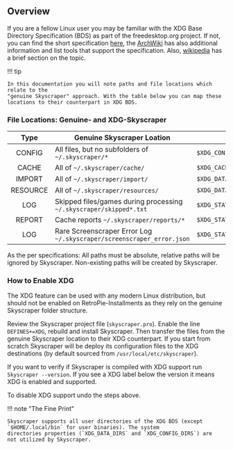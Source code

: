 ## Overview

If you are a fellow Linux user you may be familiar with the XDG Base Directory
Specification (BDS) as part of the freedesktop.org project. If not, you can find
the short specification
[here](https://specifications.freedesktop.org/basedir-spec/latest/), the
[ArchWiki](https://wiki.archlinux.org/title/XDG_Base_Directory) has also
additional information and list tools that support the specification. Also,
[wikipedia](https://en.wikipedia.org/wiki/Freedesktop.org#Base_Directory_Specification)
has a brief section on the topic.

!!! tip

    In this documentation you will note paths and file locations which relate to the
    "genuine Skyscraper" approach. With the table below you can map these
    locations to their counterpart in XDG BDS.

### File Locations: Genuine- and XDG-Skyscraper

|   Type   | Genuine Skyscraper Loation                                            | XDG BDS Location                       |
| :------: | --------------------------------------------------------------------- | -------------------------------------- |
|  CONFIG  | All files, but no subfolders of `~/.skyscraper/*`                     | `$XDG_CONFIG_HOME/skyscraper/`         |
|  CACHE   | All of `~/.skyscraper/cache/`                                         | `$XDG_CACHE_HOME/skyscraper/`          |
|  IMPORT  | All of `~/.skyscraper/import/`                                        | `$XDG_DATA_HOME/skyscraper/import/`    |
| RESOURCE | All of `~/.skyscraper/resources/`                                     | `$XDG_DATA_HOME/skyscraper/resources/` |
|   LOG    | Skipped files/games during processing `~/.skyscraper/skipped*.txt`    | `$XDG_STATE_HOME/skyscraper/`          |
|  REPORT  | Cache reports `~/.skyscraper/reports/*`                               | `$XDG_STATE_HOME/skyscraper/reports/`  |
|   LOG    | Rare Screenscraper Error Log `~/.skyscraper/screenscraper_error.json` | `$XDG_STATE_HOME/skyscraper/`          |

As the per specifications: All paths must be absolute, relative paths will be
ignored by Skyscraper. Non-existing paths will be created by Skyscraper.

### How to Enable XDG

The XDG feature can be used with any modern Linux distribution, but should not
be enabled on RetroPie-Installments as they rely on the genuine Skyscraper
folder structure.

Review the Skyscraper project file (`skyscraper.pro`). Enable the line
`DEFINES+=XDG`, rebuild and install Skyscraper. Then transfer the files from the
genuine Skyscraper location to their XDG counterpart. If you start from scratch
Skyscraper will be deploy its configuration files to the XDG destinations (by
default sourced from `/usr/local/etc/skyscraper`).

If you want to verify if Skyscraper is compiled with XDG support run `Skyscraper
--version`. If you see a XDG label below the version it means XDG is enabled and
supported.

To disable XDG support undo the steps above.

!!! note "The Fine Print"

    Skyscraper supports all user directories of the XDG BDS (except
    `$HOME/.local/bin` for user binaries). The system
    directories properties (`XDG_DATA_DIRS` and `XDG_CONFIG_DIRS`) are
    not utilized by Skyscraper.
